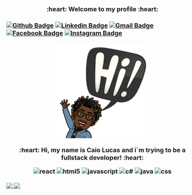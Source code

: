 <h3 align = "center">:heart: Welcome to my profile :heart:<h3/>

[![Github Badge](https://img.shields.io/badge/-Github-000?style=flat-square&logo=Github&logoColor=white&link=https://github.com/caiolucass)](https://github.com/caiolucass)
[![Linkedin Badge](https://img.shields.io/badge/-LinkedIn-blue?style=flat-square&logo=Linkedin&logoColor=white&link=https://www.linkedin.com/in/caio-lucas-3886a4140/)](https://www.linkedin.com/in/caio-lucas-3886a4140/)
[![Gmail Badge](https://img.shields.io/badge/-Gmail-ff0000?style=flat-square&labelColor=white&logo=gmail&logoColor=ff0000&email=caiolfsantoss@gmail.com)](email:caiolfsantoss@gmail.com)
[![Facebook Badge](https://img.shields.io/badge/-Facebook-blue?style=flat-square&logo=Facebook&logoColor=white&link=https://www.facebook.com/caiolucas.9803/)](https://www.facebook.com/caiolucas.9803/)
[![Instagram Badge](https://img.shields.io/badge/-Instagram-ff6f9c?style=flat-square&labelColor=ff6f9c&logo=instagram&logoColor=white&link=https://www.instagram.com/caio.lucasf/?hl=pt-br)](https://www.instagram.com/caio.lucasf/?hl=pt-brb)
</p>

<div align="center">
<img width="250" heigth="250" src="https://github.com/caiolucass/caiolucass/blob/master/emoticon.jpg"/> 
  <p>:heart: Hi, my name is Caio Lucas and i´m trying to be a fullstack developer! :heart:</p>
</div>

<p align="center"> <img src="https://devicons.github.io/devicon/devicon.git/icons/react/react-original.svg" alt="react" width="20" height="20"/> <img src="https://devicons.github.io/devicon/devicon.git/icons/html5/html5-original.svg" alt="html5" width="20" height="30"/> <img src="https://devicons.github.io/devicon/devicon.git/icons/javascript/javascript-original.svg" alt="javascript" width="30" height="20"/> <img src="https://devicons.github.io/devicon/devicon.git/icons/csharp/csharp-original.svg" alt="c#" width="30" height="20"/> <img src="https://devicons.github.io/devicon/devicon.git/icons/java/java-original.svg" alt="java" width="30" height="20"/> <img src="https://devicons.github.io/devicon/devicon.git/icons/css3/css3-original.svg" alt="css" width="30" height="20"/></p>

<a href="https://github-readme-stats.vercel.app/api?username=caiolucass">
  <img align = "center" src="https://github-readme-stats.vercel.app/api?username=caiolucass&show_icons=true&theme=radical"/>
</a>
<a href="https://github-readme-stats.vercel.app/api/top-langs/?username=caiolucass"/>
  <img align = "center" src="https://github-readme-stats.vercel.app/api/top-langs/?username=caiolucass&layout=compact&theme=radical"/>
</a>





